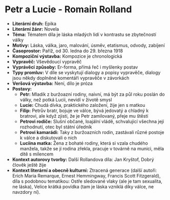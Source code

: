 # Petr a Lucie - Romain Rolland
- **Literární druh:** Epika
- **Literární žánr:** Novela
- **Téma:** Tématem díla je láska mladých lidí v kontrastu se zbytečností války
- **Motivy:** Láska, válka, jaro, malování, úsměv, etatismus, odvody, zabíjení
- **Časoprostor:** Paříž, od 30. ledna do 29. března 1918
- **Kompoziční výstavba:** Kompozice je chronologická
- **Vypravěč:** Vševědoucí vypravěč
- **Vyprávěcí způsoby:** Er-forma, přímá řeč i myšlenky postav
- **Typy promluv:** V díle se vyskytují dialogy a popisy vypravěče, dialogy jsou někdy doplněné komentáři vypravěče v závorkách
- **Veršová výstavba:** Není, dílo je próza
- **Postavy:**
  - **Petr:** Mladík z buržoazní rodiny, naivní, má být za půl roku poslán do války, než potká Lucii, nevidí v životě smysl
  - **Lucie:** Chudá dívka, praktického založení, žije jen s matkou
  - **Filip:** Petrův bratr, bojuje ve válce, bývá jedovatý a chladný k bratrovi, ale když zjistí, že je Petr zamilovaný, přeje mu štěstí
  - **Petrovi rodiče:** Slušní občané, loajální vládě, schvalující všechna její rozhodnutí, otec byl státní úředník
  - **Petrovi kamarádi:** Taky z buržoazních rodin, zastávali různé postoje k válce a diskutovali o nich
  - **Luciina matka:** Žena z bohaté rodiny, která si vzala chudého manžela, takže se jí rodina zřekla, pracuje v továrně na munici, měla dítě s milencem
- **Kontext autorovy tvorby:** Další Rollandova díla: Jan Kryštof, Dobrý člověk ještě žije
- **Kontext literární a obecně kulturní:** Ztracená generace (další autoři: Erich Maria Remarque, Ernest Hemmingway, Francis Scott Fitzgerald), díla s podobnou tematikou: Ostře sledované vlaky (ale je tam sexualita, ne láska), Velice krátká povídka (tam je láska vzniklá díky válce, ne navzdory ní).
